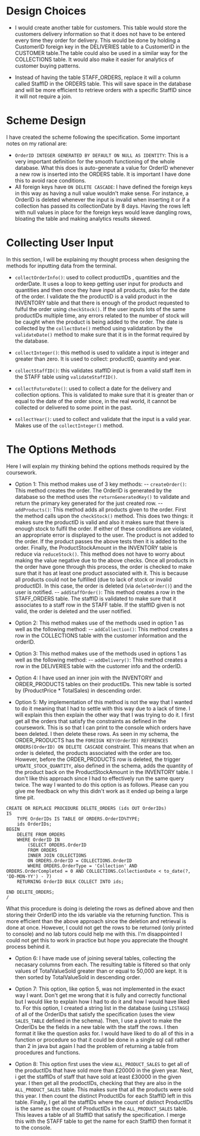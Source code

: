 # Design Choices

- I would create another table for customers. This table would store the customers delivery information so that it does not have to be entered every time they order for delivery. This would be done by holding a CustomerID foreign key in the DELIVERIES table to a CustomerID in the  CUSTOMER table.The table could also be used in a similar way for the COLLECTIONS table. It would also make it easier for analytics of customer buying patterns.

- Instead of having the table STAFF_ORDERS, replace it will a column called StaffID in the ORDERS table. This will save space in the database and will be more efficient to retrieve orders with a specific StaffID since it will not require a join.

# Scheme Design
I have created the scheme following the specification. Some important notes on my rational are:

- `OrderID INTEGER GENERATED BY DEFAULT ON NULL AS IDENTITY`: This is a very important definition for the smooth functioning of the whole database. What this does is auto-generate a value for OrderID whenever a new row is inserted into the ORDERS table. It is important I have done this to avoid race conditions.
- All foreign keys have `ON DELETE CASCADE`: I have defined the foreign keys in this way as having a null value wouldn't make sense. For instance, a OrderID is deleted whenever the input is invalid when inserting it or if a collection has passed its collectionDate by 8 days. Having the rows left with null values in place for the foreign keys would leave dangling rows, bloating the table and making analytics results skewed.

# Collecting User Input

In this section, I will be explaining my thought process when designing the methods
for inputting data from the terminal.

- `collectOrderInfo()`: used to collect productIDs , quantities and the orderDate. It uses a loop to keep getting user input for products and quantities and then once they have input all products, asks for the date of the order. I validate the the productID is a valid product in the INVENTORY table and that there is enough of the product requested to fulful the order using `checkStock()`. If the user inputs lots of the same productIDs multiple time, any errors related to the number of stock will be caught when the product is being added to the order. The date is collected by the `collectDate()` method using validatation by the `validateDate()` method to make sure that it is in the format required by the database.

- `collectInteger()`: this method is used to validate a input is integer and greater than zero. It is used to collect: productID, quantity and year.

- `collectStaffID()`: this validates staffID input is from a valid staff item in the STAFF table using `validateStaffID()`.

- `collectFutureDate()`: used to collect a date for the delivery and collection options. This is validated to make sure that it is greater than or equal to the date of the order since, in the real world, it cannot be collected or delivered to some point in the past.

- `collectYear()`: used to collect and validate that the input is a valid year. Makes use of the `collectInteger()` method.

# The Options Methods

Here I will explain my thinking behind the options methods required by the coursework.

- Option 1: This method makes use of 3 key methods:
-- `createOrder()`: This method creates the order. The OrderID is generated by the database so the method uses the `returnGeneratedKey()` to validate and return the primary key generated for the just created row.
-- `addProducts()`: This method adds all products given to the order. First the method calls upon the `checkStock()` method. This does two things: it makes sure the productID is valid and also it makes sure that there is enough stock to fulfil the order. If either of these conditions are violated, an appropriate error is displayed to the user. The product is not added to the order. If the product passes the above tests then it is added to the order. Finally, the ProductStockAmount in the INVENTORY table is reduce via `reduceStock()`. This method does not have to worry about making the value negative due to the above checks. Once all products in the order have gone through this process, the order is checked to make sure that it has at least one product associated with it. This is because all products could not be fulfilled (due to lack of stock or invalid productID). In this case, the order is deleted (via `deleteOrder()`) and the user is notified.
-- `addStaffOrder()`: This method creates a row in the STAFF_ORDERS table. The staffID is validated to make sure that it associates to a staff row in the STAFF table. If the staffID given is not valid, the order is deleted and the user notified.

- Option 2: This method makes use of the methods used in option 1 as well as the following method:
-- `addCollection()`: This method creates a row in the COLLECTIONS table with the customer information and the orderID.

- Option 3: This method makes use of the methods used in options 1 as well as the following method:
-- `addDelivery()`: This method creates a row in the DELIVERIES table with the customer info and the orderID.

- Option 4: I have used an inner join with the INVENTORY and ORDER_PRODUCTS tables on their productIDs. This new table is sorted by (ProductPrice * TotalSales) in descending order.

- Option 5: My implementation of this method is not the way that I wanted to do it meaning that I had to settle with this way due to a lack of time. I will explain this then explain the other way that I was trying to do it. I first get all the orders that satisfy the constraints as defined in the coursework. This is so that I can print to the console which orders have been deleted. I then delete these rows. As seen in my schema, the ORDER_PRODUCTS has the `FOREIGN KEY(OrderID) REFERENCES ORDERS(OrderID) ON DELETE CASCADE` constraint. This means that when an order is deleted, the products associated with the order are too. However, before the ORDER_PRODUCTS row is deleted, the trigger `UPDATE_STOCK_QUANTITY`, also defined in the schema, adds the quantity of the product back on the ProductStockAmount in the INVENTORY table.
I don't like this approach since I had to effectively run the same query twice. The way I wanted to do this option is as follows. Please can you give me feedback on why this didn't work as it ended up being a large time pit.
```
CREATE OR REPLACE PROCEDURE DELETE_ORDERS (ids OUT OrderIDs)
IS
    TYPE OrderIDs IS TABLE OF ORDERS.OrderID%TYPE;
    ids OrderIDs;
BEGIN
    DELETE FROM ORDERS
    WHERE OrderID IN
        (SELECT ORDERS.OrderID
        FROM ORDERS
        INNER JOIN COLLECTIONS
        ON ORDERS.OrderID = COLLECTIONS.OrderID
        WHERE ORDERS.OrderType = 'Collection' AND ORDERS.OrderCompleted = 0 AND COLLECTIONS.CollectionDate < to_date(?, 'DD-MON-YY') - 7)
    RETURNING OrderID BULK COLLECT INTO ids;

END DELETE_ORDERS;
/
```
What this procedure is doing is deleting the rows as defined above and then storing their OrderID into the ids variable via the returning function. This is more efficient than the above approach since the deletion and retrieval is done at once. However, I could not get the rows to be returned (only printed to console) and no lab tutors could help me with this. I'm disappointed I could not get this to work in practice but hope you appreciate the thought process behind it.

- Option 6: I have made use of joining several tables, collecting the necasary columns from each. The resulting table is filtered so that only values of TotalValueSold greater than or equal to 50,000 are kept. It is then sorted by TotalValueSold in descending order.

- Option 7: This option, like option 5, was not implemented in the exact way I want. Don't get me wrong that it is fully and correctly functional but I would like to explain how I had to do it and how I would have liked to.
For this option, I created a string list in the database (using `LISTAGG`) of all of the OrderIDs that satisfy the specification (uses the view `SALES_TABLE` defined in the schema). Then, I use a pivot to make the OrderIDs be the fields in a new table with the staff the rows. I then format it like the question asks for.
I would have liked to do all of this in a function or procedure so that it could be done in a single sql call rather than 2 in java but again I had the problem of returning a table from procedures and functions.

- Option 8: This option first uses the view `ALL_PRODUCT_SALES` to get all of the productIDs that have sold more than £20000 in the given year. Next, i get the staffIDs of staff that have sold at least £30000 in the given year. I then get all the prodoctIDs, checking that they are also in the `ALL_PRODUCT_SALES` table. This makes sure that all the products were sold this year. I then count the distinct ProductIDs for each StaffID left in this table. Finally, I get all the staffIDs where the count of distinct ProductIDs is the same as the count of ProductIDs in the `ALL_PRODUCT_SALES` table. This leaves a table of all StaffID that satisfy the specification. I merge this with the STAFF table to get the name for each StaffID then format it to the console.
